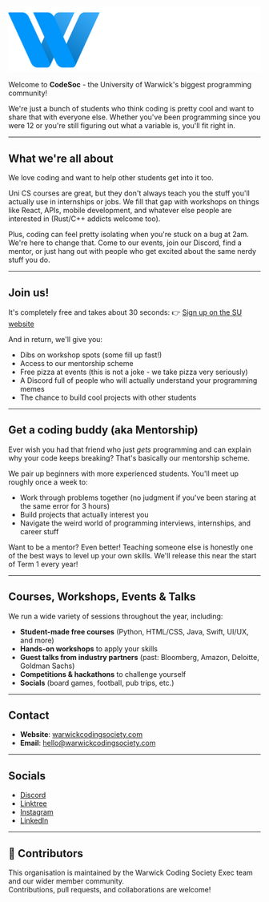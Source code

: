 <img src="/assets/codesoc.png" alt="Warwick Coding Society Logo" width="600"/>

Welcome to **CodeSoc** - the University of Warwick's biggest programming community!

We're just a bunch of students who think coding is pretty cool and want to share that with everyone else. Whether you've been programming since you were 12 or you're still figuring out what a variable is, you'll fit right in.

---

## What we're all about

We love coding and want to help other students get into it too.

Uni CS courses are great, but they don't always teach you the stuff you'll actually use in internships or jobs. We fill that gap with workshops on things like React, APIs, mobile development, and whatever else people are interested in (Rust/C++ addicts welcome too).

Plus, coding can feel pretty isolating when you're stuck on a bug at 2am. We're here to change that. Come to our events, join our Discord, find a mentor, or just hang out with people who get excited about the same nerdy stuff you do.

---

## Join us!

It's completely free and takes about 30 seconds:
👉 [Sign up on the SU website](https://www.warwicksu.com/societies-sports/societies/warwickcodingsociety/)

And in return, we'll give you:

- Dibs on workshop spots (some fill up fast!)
- Access to our mentorship scheme
- Free pizza at events (this is not a joke - we take pizza very seriously)
- A Discord full of people who will actually understand your programming memes
- The chance to build cool projects with other students

---

## Get a coding buddy (aka Mentorship)

Ever wish you had that friend who just _gets_ programming and can explain why your code keeps breaking? That's basically our mentorship scheme.

We pair up beginners with more experienced students. You'll meet up roughly once a week to:

- Work through problems together (no judgment if you've been staring at the same error for 3 hours)
- Build projects that actually interest you
- Navigate the weird world of programming interviews, internships, and career stuff

Want to be a mentor? Even better! Teaching someone else is honestly one of the best ways to level up your own skills. We'll release this near the start of Term 1 every year!

---

## Courses, Workshops, Events & Talks

We run a wide variety of sessions throughout the year, including:

- **Student-made free courses** (Python, HTML/CSS, Java, Swift, UI/UX, and more)
- **Hands-on workshops** to apply your skills
- **Guest talks from industry partners** (past: Bloomberg, Amazon, Deloitte, Goldman Sachs)
- **Competitions & hackathons** to challenge yourself
- **Socials** (board games, football, pub trips, etc.)

---

## Contact

- **Website**: [warwickcodingsociety.com](https://www.warwickcodingsociety.com)
- **Email**: hello@warwickcodingsociety.com

---

## Socials

- [Discord](https://discord.com/invite/FfhpyCdUT5)
- [Linktree](https://linktr.ee/wwcodesoc)
- [Instagram](https://instagram.com/warwickcodingsociety)
- [LinkedIn](https://www.linkedin.com/company/warwickcodingsociety)

---

## 👥 Contributors

This organisation is maintained by the Warwick Coding Society Exec team and our wider member community.  
Contributions, pull requests, and collaborations are welcome!
